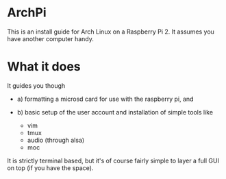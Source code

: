 # ArchPi

This is an install guide for Arch Linux on a Raspberry Pi 2. It assumes you have another computer handy.

# What it does

It guides you though

* a) formatting a microsd card for use with the raspberry pi, and
* b) basic setup of the user account and installation of simple tools like

	* vim
	* tmux
	* audio (through alsa)
	* moc

It is strictly terminal based, but it's of course fairly simple to layer a full GUI on top (if you have the space).
